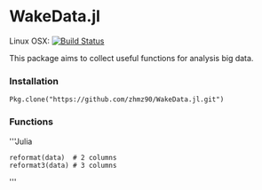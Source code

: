# WakeData.jl

Linux OSX: [![Build Status](https://travis-ci.org/zhmz90/WakeData.jl.jl.svg?branch=master)](https://travis-ci.org/zhmz90/WakeData.jl.jl)

This package aims to collect useful functions for analysis big data.

### Installation

    Pkg.clone("https://github.com/zhmz90/WakeData.jl.git")
	
### Functions 

'''Julia

	reformat(data)  # 2 columns
	reformat3(data) # 3 columns


'''

	
